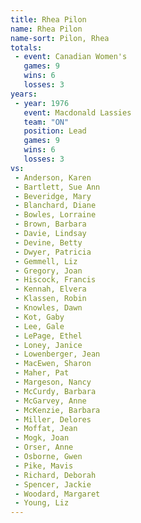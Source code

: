 ```yaml
---
title: Rhea Pilon
name: Rhea Pilon
name-sort: Pilon, Rhea
totals:
 - event: Canadian Women's
   games: 9
   wins: 6
   losses: 3
years:
 - year: 1976
   event: Macdonald Lassies
   team: "ON"
   position: Lead
   games: 9
   wins: 6
   losses: 3
vs:
 - Anderson, Karen
 - Bartlett, Sue Ann
 - Beveridge, Mary
 - Blanchard, Diane
 - Bowles, Lorraine
 - Brown, Barbara
 - Davie, Lindsay
 - Devine, Betty
 - Dwyer, Patricia
 - Gemmell, Liz
 - Gregory, Joan
 - Hiscock, Francis
 - Kennah, Elvera
 - Klassen, Robin
 - Knowles, Dawn
 - Kot, Gaby
 - Lee, Gale
 - LePage, Ethel
 - Loney, Janice
 - Lowenberger, Jean
 - MacEwen, Sharon
 - Maher, Pat
 - Margeson, Nancy
 - McCurdy, Barbara
 - McGarvey, Anne
 - McKenzie, Barbara
 - Miller, Delores
 - Moffat, Jean
 - Mogk, Joan
 - Orser, Anne
 - Osborne, Gwen
 - Pike, Mavis
 - Richard, Deborah
 - Spencer, Jackie
 - Woodard, Margaret
 - Young, Liz
---
```

